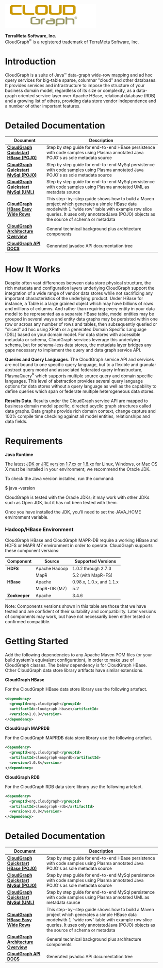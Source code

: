 
<img src="images/media/image2.png" alt="http://cloudgraph.org/images/text_logo_stack.png;jsessionid=040E7D42488825E3DBDF3B6888B3EED7" width="299" height="79" />

**TerraMeta Software, Inc.**  
CloudGraph<sup>®</sup> is a registered
trademark of TerraMeta Software, Inc.

**Introduction**
================

<span id="_Toc135028943" class="anchor"></span>

CloudGraph is a suite of Java™ data-graph wide-row mapping and ad hoc query services for big-table sparse, columnar "cloud" and other databases. It provides services and infrastructure to impose the structure of your business domain model, regardless of its size or complexity, as a data-graph oriented service layer over Apache HBase, relational database (RDB) and a growing list of others, providing data store vendor independence and a number of other important features.

**Detailed Documentation**
==========================

| **Document** | **Description** |
|  ----------------------------- | ----------------------------- |
| [**CloudGraph Quickstart HBase (POJO)**](http://cloudgraph.github.io/cloudgraph/quickstart/CloudGraph-Quickstart-HBase-Pojo) | Step by step guide for end-to-end HBase persistence with code samples using Plasma annotated Java POJO's as sole metadata source |
| [**CloudGraph Quickstart MySql (POJO)**](http://cloudgraph.github.io/cloudgraph/quickstart/CloudGraph-Quickstart-MySql-Pojo) | Step by step guide for end-to-end MySql persistence with code samples using Plasma annotated Java POJO's as sole metadata source |
| [**CloudGraph Quickstart MySql (UML)**](http://cloudgraph.github.io/cloudgraph/quickstart/CloudGraph-Quickstart-MySql-UML) | Step by step guide for end-to-end MySql persistence with code samples using Plasma annotated UML as metadata source |
| [**CloudGraph HBase Easy Wide Rows**](http://cloudgraph.github.io/cloudgraph/quickstart/CloudGraph-HBase-Easy-Wide-Rows) | This step-by-step guide shows how to build a Maven project which generates a simple HBase data modelwith 1 “wide row” table with example row slice queries. It uses only annotatedJava (POJO) objects as the source of schema or metadata |
| [**CloudGraph Architecture Overview**](http://cloudgraph.github.io/cloudgraph/arch_overview/CloudGraph-Architecture-Overview) | General technical background plus architecture components |
| [**CloudGraph API DOCS**](http://cloudgraph.github.io/cloudgraph/apidocs/index.html)                                          | Generated javadoc API documentation tree |

**How It Works**
================

Despite often vast differences between data store physical structure, the rich metadata and configuration layers underlying CloudGraph support the integration of a wide range of vendor data stores while not sacrificing any important characteristics of the underlying product. Under HBase for instance, a Table is a large grained object which may have billions of rows and millions of columns. And rather than requiring every entity in your data model to be represented as a separate HBase table, model entities may be grouped in several ways and entity data graphs may be persisted within one row or across any number of rows and tables, then subsequently queried or "sliced" ad hoc using XPath or a generated Domain Specific Language (DSL) based on your domain model. For data stores with accessible metadata or schema, CloudGraph services leverage this underlying schema, but for schema-less data stores, the metadata layer bridges any gaps necessary to implement the query and data graph service API.

**Queries and Query Languages**. The CloudGraph service API and services are not bound to one specific query language, but to a flexible and granular abstract query model and associated federated query infrastructure, PlasmaQuery<sup>®</sup> which supports multiple source query and domain specific languages. This level of abstraction provides several query language options for data stores without a query language as well as the capability to define queries which span or federate multiple heterogeneous data stores.

**Results Data**. Results under the CloudGraph service API are mapped to business domain model specific, directed acyclic graph structures called data graphs. Data graphs provide rich domain context, change capture and 100% compile time checking against all model entities, relationships and data fields.

**Requirements**
================

**Java Runtime**

The latest [JDK or JRE version 1.7.xx or 1.8.xx](http://www.java.com/en/download/manual.jsp) for Linux, Windows, or Mac OS X must be installed in your environment; we recommend the Oracle JDK.

To check the Java version installed, run the command:

$ java -version

CloudGraph is tested with the Oracle JDKs; it may work with other JDKs such as Open JDK, but it has not been tested with them.

Once you have installed the JDK, you'll need to set the JAVA\_HOME environment variable.

### **Hadoop/HBase Environment**

CloudGraph HBase and CloudGraph MAPR-DB require a working HBase and HDFS or MAPR M7 environment in order to operate. CloudGraph supports these component versions:

| **Component** | **Source**    | **Supported Versions**   |
|---------------|---------------|--------------------------|
| **HDFS**      | Apache Hadoop | 1.0.2 through 2.7.3      |
|               | MapR          | 5.2 (with MapR-FS)       |
| **HBase**     | Apache        | 0.98.x, 1.0.x, and 1.1.x |
|               | MapR-DB (M7)  | 5.2                      |
| **Zookeeper** | Apache        | 3.4.6                    |

Note: Components versions shown in this table are those that we have tested and are confident of their suitability and compatibility. Later versions of components may work, but have not necessarily been either tested or confirmed compatible.

**Getting Started**
===================

Add the following dependencies to any Apache Maven POM files (or your build system's equivalent configuration), in order to make use of CloudGraph classes. The below dependency is for CloudGraph HBase. Other CloudGraph data store library artifacts have similar extensions.

**CloudGraph HBase**

For the CloudGraph HBase data store library use the following artefact.

```xml
<dependency>
  <groupId>org.cloudgraph</groupId>
  <artifactId>cloudgraph-hbase</artifactId>
  <version>1.0.8</version>
</dependency>
```

**CloudGraph MAPRDB**

For the CloudGraph MAPRDB data store library use the following artefact.

```xml
<dependency>
  <groupId>org.cloudgraph</groupId>
  <artifactId>cloudgraph-maprdb</artifactId>
  <version>1.0.8</version>
</dependency>
```

**CloudGraph RDB**

For the CloudGraph RDB data store library use the following artefact.

```xml
<dependency>
  <groupId>org.cloudgraph</groupId>
  <artifactId>cloudgraph-rdb</artifactId>
  <version>1.0.8</version>
</dependency>
```

**Detailed Documentation**
==========================

| **Document** | **Description** |
|  --------------------- | --------------------- |
| [**CloudGraph Quickstart HBase (POJO)**](http://cloudgraph.github.io/cloudgraph/quickstart/CloudGraph-Quickstart-HBase-Pojo) | Step by step guide for end-to-end HBase persistence with code samples using Plasma annotated Java POJO's as sole metadata source |
| [**CloudGraph Quickstart MySql (POJO)**](http://cloudgraph.github.io/cloudgraph/quickstart/CloudGraph-Quickstart-MySql-Pojo) | Step by step guide for end-to-end MySql persistence with code samples using Plasma annotated Java POJO's as sole metadata source |
| [**CloudGraph Quickstart MySql (UML)**](http://cloudgraph.github.io/cloudgraph/quickstart/CloudGraph-Quickstart-MySql-UML) | Step by step guide for end-to-end MySql persistence with code samples using Plasma annotated UML as metadata source |
| [**CloudGraph HBase Easy Wide Rows**](http://cloudgraph.github.io/cloudgraph/quickstart/CloudGraph-HBase-Easy-Wide-Rows) | This step-by-step guide shows how to build a Maven project which generates a simple HBase data modelwith 1 “wide row” table with example row slice queries. It uses only annotatedJava (POJO) objects as the source of schema or metadata |
| [**CloudGraph Architecture Overview**](http://cloudgraph.github.io/cloudgraph/arch_overview/CloudGraph-Architecture-Overview) | General technical background plus architecture components |
| [**CloudGraph API DOCS**](http://cloudgraph.github.io/cloudgraph/apidocs/index.html)                                          | Generated javadoc API documentation tree |


